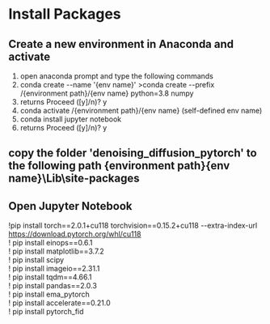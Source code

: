 # Install Packages
## Create a new environment in Anaconda and activate
1. open anaconda prompt and type the following commands  
2. conda create --name '{env name}'  >conda create --prefix /{environment path}/{env name} python=3.8 numpy  
3. returns Proceed ([y]/n)? y  
4. conda activate /{environment path}/{env name} (self-defined env name)  
5. conda install jupyter notebook  
6. returns Proceed ([y]/n)? y  

## copy the folder 'denoising_diffusion_pytorch' to the following path \{environment path}\{env name}\Lib\site-packages

## Open Jupyter Notebook
!pip install torch==2.0.1+cu118 torchvision==0.15.2+cu118 --extra-index-url https://download.pytorch.org/whl/cu118  
! pip install einops==0.6.1  
! pip install matplotlib==3.7.2  
! pip install scipy  
! pip install imageio==2.31.1  
! pip install tqdm==4.66.1  
! pip install pandas==2.0.3  
! pip install ema_pytorch  
! pip install accelerate==0.21.0  
! pip install pytorch_fid  

